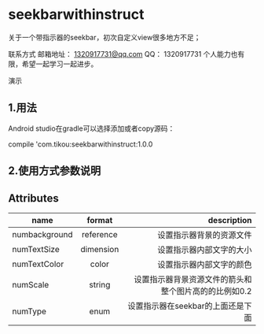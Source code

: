 
# seekbarwithinstruct
关于一个带指示器的seekbar，初次自定义view很多地方不足；

联系方式
邮箱地址： 1320917731@qq.com
QQ： 1320917731
个人能力也有限，希望一起学习一起进步。


演示


## 1.用法
Android studio在gradle可以选择添加或者copy源码：

compile 'com.tikou:seekbarwithinstruct:1.0.0


## 2.使用方式参数说明
## Attributes
| name | format | description |
| -----|:----:| ----:|
| numbackground    | reference    | 设置指示器背景的资源文件    |
| numTextSize    | dimension    |  设置指示器内部文字的大小   |
| numTextColor    | color    |   设置指示器内部文字的颜色  |
| numScale    | string    |   设置指示器背景资源文件的箭头和整个图片高的的比例如0.2  |
| numType    | enum    |   设置指示器在seekbar的上面还是下面  |


